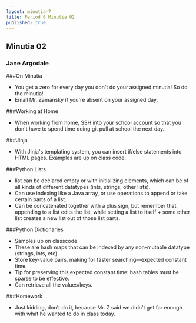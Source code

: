 ```yaml
---
layout: minutia-7
title: Period 6 Minutia 02
published: true
---
```


## Minutia 02
### Jane Argodale

###On Minutia
 * You get a zero for every day you don't do your assigned minutia! So do the minutia!
 * Email Mr. Zamansky if you're absent on your assigned day.

###Working at Home
 * When working from home, SSH into your school account so that you don't have to spend time doing git pull at school the next day.

###Jinja
 * With Jinja's templating system, you can insert if/else statements into HTML pages. Examples are up on class code.

###Python Lists
 *  list can be declared empty or with initializing elements, which can be of all kinds of different datatypes (ints, strings, other lists).
 * Can use indexing like a Java array, or use operations to append or take certain parts of a list.
 * Can be concatenated together with a plus sign, but remember that appending to a list edits the list, while setting a list to itself + some other list creates a new list out of those list parts.


###Python Dictionaries
 * Samples up on classcode
 * These are hash maps that can be indexed by any non-mutable datatype (strings, ints, etc).
 * Store key-value pairs, making for faster searching—expected constant time.
 * Tip for preserving this expected constant time: hash tables must be sparse to be effective.
 * Can retrieve all the values/keys.

###Homework
 * Just kidding, don't do it, because Mr. Z said we didn't get far enough with what he wanted to do in class today.
